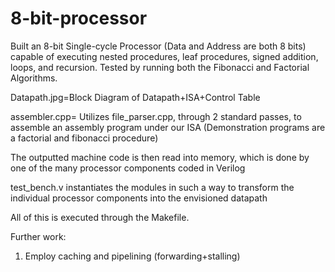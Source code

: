 # 8-bit-processor

Built an 8-bit Single-cycle Processor (Data and Address are both 8 bits) capable of executing nested procedures, leaf procedures, signed addition, loops, and recursion. Tested by running both the Fibonacci and Factorial Algorithms. 

Datapath.jpg=Block Diagram of Datapath+ISA+Control Table

assembler.cpp= Utilizes file_parser.cpp, through 2 standard passes, to assemble an assembly program under our ISA (Demonstration programs are a factorial and fibonacci procedure) 

The outputted machine code is then read into memory, which is done by one of the many processor components coded in Verilog 

test_bench.v instantiates the modules in such a way to transform the individual processor components into the envisioned datapath

All of this is executed through the Makefile. 

Further work: 

1) Employ caching and pipelining (forwarding+stalling)
